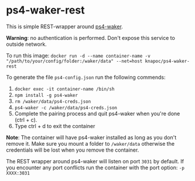 # ps4-waker-rest

This is simple REST-wrapper around [ps4-waker](https://github.com/dhleong/ps4-waker).

**Warning**: no authentication is performed. Don't expose this service to outside network.

To run this image:
`docker run -d --name container-name -v "/path/to/your/config/folder:/waker/data" --net=host knapoc/ps4-waker-rest`

To generate the file `ps4-config.json` run the following commends:
1. `docker exec -it container-name /bin/sh`
2. `npm install -g ps4-waker`
3. `rm /waker/data/ps4-creds.json`
4. `ps4-waker -c /waker/data/ps4-creds.json`
5. Complete the pairing process and quit ps4-waker when you're done (ctrl + c).
6. Type ctrl + d to exit the container

**Note**: The container will have ps4-waker installed as long as you don't remove it. Make sure you mount a folder to `/waker/data` otherwise the credentials will be lost when you remove the container.

The REST wrapper around ps4-waker will listen on port `3031` by default. If you encounter any port conflicts run the container with the port option: `-p XXXX:3031`
